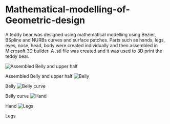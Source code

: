 # Mathematical-modelling-of-Geometric-design

A teddy bear was designed using mathematical modelling using Bezier, BSpline and NURBs curves and surface patches.
 Parts such as hands, legs, eyes, nose, head, body were created individually and then assembled in Microsoft 3D builder.
A .stl file was created and it was used to 3D print the teddy bear.

![Assembled Belly and upper half](https://user-images.githubusercontent.com/61206092/234787660-0968d2e5-1fdf-4b37-87ed-68c740c2b0f2.png)

Assembled Belly and upper half
![Belly](https://user-images.githubusercontent.com/61206092/234787663-dcdbbc4a-16ee-45d1-a193-75507a910cc7.png)

Belly
![Belly curve](https://user-images.githubusercontent.com/61206092/234787668-20c038b2-30f8-48a8-9dd1-549c58f1aa11.png)

Belly curve
![Hand](https://user-images.githubusercontent.com/61206092/234787670-7845d417-098d-49ec-a6a7-01fc6430b7dd.png)

Hand
![Legs](https://user-images.githubusercontent.com/61206092/234787672-6bc06e17-63ca-4f9b-b059-b6ccd75a404a.png)

Legs

